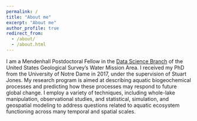```yaml
---
permalink: /
title: "About me"
excerpt: "About me"
author_profile: true
redirect_from: 
  - /about/
  - /about.html
---
```


I am a Mendenhall Postdoctoral Fellow in the [Data Science Branch](https://www.usgs.gov/mission-areas/water-resources/science/data-science-water-resources?qt-science_center_objects=0#qt-science_center_objects) of the United States Geological Survey’s Water Mission Area. I received my PhD from the University of Notre Dame in 2017, under the supervision of Stuart Jones. My research program is aimed at describing aquatic biogeochemical processes and predicting how these processes may respond to future global change. I employ a variety of techniques, including whole-lake manipulation, observational studies, and statistical, simulation, and geospatial modeling to address questions related to aquatic ecosystem functioning across many temporal and spatial scales.
